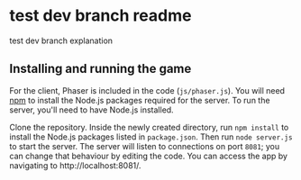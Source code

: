 # test dev branch readme
test dev branch explanation

## Installing and running the game

For the client, Phaser is included in the code (`js/phaser.js`). You will need [npm](https://www.npmjs.com/) to install the Node.js packages required for the server. To run the server, you'll need to have Node.js installed.

Clone the repository. Inside the newly created directory, run `npm install` to install the Node.js packages listed in `package.json`. Then run `node server.js` to start the server. The server will listen to connections on port `8081`; you can change that behaviour by editing the code. You can access the app by navigating to http://localhost:8081/.
